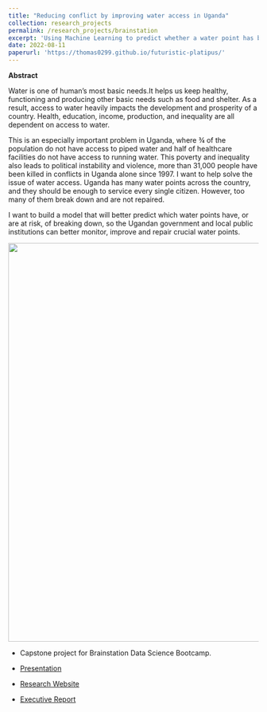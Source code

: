 ```yaml
---
title: "Reducing conflict by improving water access in Uganda"
collection: research_projects
permalink: /research_projects/brainstation
excerpt: 'Using Machine Learning to predict whether a water point has broken down in order to repair it quicker'
date: 2022-08-11
paperurl: 'https://thomas0299.github.io/futuristic-platipus/'
---
```

**Abstract**

Water is one of human’s most basic needs.It helps us keep healthy, functioning and producing other basic needs such as food and shelter. As a result, access to water heavily impacts the development and prosperity of a country. Health, education, income, production, and inequality are all dependent on access to water.

This is an especially important problem in Uganda, where ¾ of the population do not have access to piped water and half of healthcare facilities do not have access to running water. This poverty and inequality also leads to political instability and violence, more than 31,000 people have been killed in conflicts in Uganda alone since 1997. I want to help solve the issue of water access. Uganda has many water points across the country, and they should be enough to service every single citizen. However, too many of them break down and are not repaired.

I want to build a model that will better predict which water points have, or are at risk, of breaking down, so the Ugandan government and local public institutions can better monitor, improve and repair crucial water points.


<img src="/images/research_projects/bn.png" width="800" height="800" />


* Capstone project for Brainstation Data Science Bootcamp.


* [Presentation](https://www.loom.com/share/118af401e27b48b0bfc9b56644e9a14e)

* [Research Website](https://thomas0299.github.io/futuristic-platipus/)

* [Executive Report](https://drive.google.com/file/d/15HvFOMv-nIM4UlaVTZIVWaPbrQycCd4Y/view?usp=sharing)